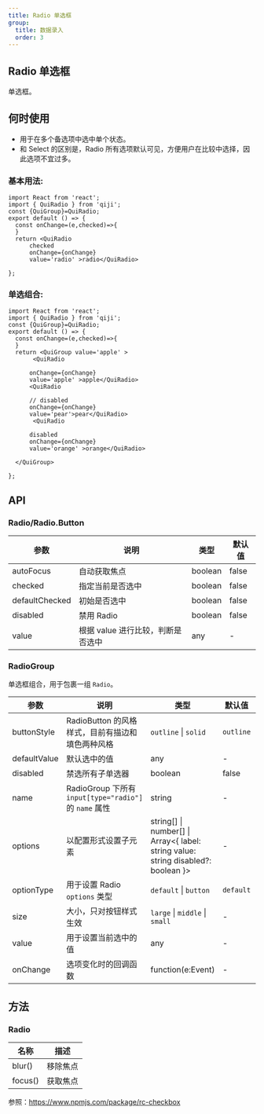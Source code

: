 ```yaml
---
title: Radio 单选框
group:
  title: 数据录入
  order: 3
---
```


##  Radio 单选框
单选框。

## 何时使用
- 用于在多个备选项中选中单个状态。
- 和 Select 的区别是，Radio 所有选项默认可见，方便用户在比较中选择，因此选项不宜过多。
### 基本用法:

```tsx
import React from 'react';
import { QuiRadio } from 'qiji';
const {QuiGroup}=QuiRadio;
export default () => {
  const onChange=(e,checked)=>{
  }
  return <QuiRadio 
      checked
      onChange={onChange}
      value='radio' >radio</QuiRadio>

};
```

### 单选组合:

```tsx
import React from 'react';
import { QuiRadio } from 'qiji';
const {QuiGroup}=QuiRadio;
export default () => {
  const onChange=(e,checked)=>{
  }
  return <QuiGroup value='apple' >
       <QuiRadio 
   
      onChange={onChange}
      value='apple' >apple</QuiRadio>
      <QuiRadio 
   
      // disabled
      onChange={onChange}
      value='pear'>pear</QuiRadio>
       <QuiRadio 
   
      disabled
      onChange={onChange}
      value='orange' >orange</QuiRadio>

  </QuiGroup>

};
```

## API

### Radio/Radio.Button

| 参数           | 说明                              | 类型    | 默认值 |
| -------------- | --------------------------------- | ------- | ------ |
| autoFocus      | 自动获取焦点                      | boolean | false  |
| checked        | 指定当前是否选中                  | boolean | false  |
| defaultChecked | 初始是否选中                      | boolean | false  |
| disabled       | 禁用 Radio                        | boolean | false  |
| value          | 根据 value 进行比较，判断是否选中 | any     | -      |

### RadioGroup

单选框组合，用于包裹一组 `Radio`。

| 参数 | 说明 | 类型 | 默认值 | 版本 |  |
| --- | --- | --- | --- | --- | --- |
| buttonStyle | RadioButton 的风格样式，目前有描边和填色两种风格 | `outline` \| `solid` | `outline` |  |  |
| defaultValue | 默认选中的值 | any | - |  |  |
| disabled | 禁选所有子单选器 | boolean | false |  |  |
| name | RadioGroup 下所有 `input[type="radio"]` 的 `name` 属性 | string | - |  |  |
| options | 以配置形式设置子元素 | string\[] \| number\[] \| Array&lt;{ label: string value: string disabled?: boolean }> | - |  |  |
| optionType | 用于设置 Radio `options` 类型 | `default` \| `button` | `default` | 4.4.0 |  |
| size | 大小，只对按钮样式生效 | `large` \| `middle` \| `small` | - |  |  |
| value | 用于设置当前选中的值 | any | - |  |  |
| onChange | 选项变化时的回调函数 | function(e:Event) | - |  |  |

## 方法

### Radio

| 名称    | 描述     |
| ------- | -------- |
| blur()  | 移除焦点 |
| focus() | 获取焦点 |

参照：https://www.npmjs.com/package/rc-checkbox